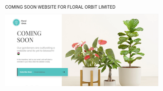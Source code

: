 COMING SOON WEBSITE FOR FLORAL ORBIT LIMITED

![Screenshot of Floral Orbit Coming Soon Website](images/screenshot.PNG "SCREENSHOT OF FLORAL ORBIT COMING SOON WEBSITE")
